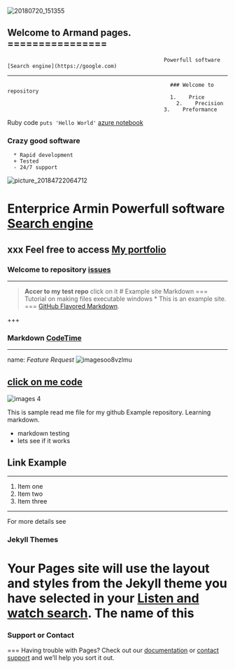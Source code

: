 ![20180720_151355](https://user-images.githubusercontent.com/40921746/43052870-5e00882c-8df7-11e8-8802-21e1ba07e130.jpg)
## Welcome to Armand pages.                    ================
                                                      Powerfull software [Search engine](https://google.com)
------------------
                                                        ### Welcome to repository
                                                        1.    Price
                                                          2.    Precision
                                                      3.    Preformance

Ruby code `puts 'Hello World'`
      [azure notebook](http://www.NotebookS.Azure.Com)
### Crazy good software
      * Rapid development
      + Tested
      - 24/7 support
![picture_20184722064712](https://user-images.githubusercontent.com/40921746/43234798-43136672-904c-11e8-87a8-4c2350e49ea7.jpg)

   Enterprice Armin                  Powerfull software [Search engine](https://google.com)
================
xxx                                          Feel free to access [My portfolio](http://armin2pa.github.io/test-repo/)
------------------
### Welcome to repository                               [issues](https://github.com/armin2pa/Armand/tree/master/.github/ISSUE_TEMPLATE)

___ 
> **Accer to my test repo** click on it                    # Example site Markdown
===
   Tutorial on making files executable windows                    *    This is an example site.
===
                                        [GitHub Flavored Markdown](https://guides.github.com/features/mastering-markdown/).

+++
### Markdown                         [CodeTime](http://www.codetime.io)
---
name: *Feature Request*
![imagesoo8vzlmu](https://user-images.githubusercontent.com/40921746/43240709-aeae7d72-904c-11e8-9545-5669af745576.jpg)

   [ click on me code ](https://github.com/armin2pa/armin/blob/master/awscode)
---
![images 4](https://user-images.githubusercontent.com/40921746/43240588-227473ca-904c-11e8-8f99-d8277d8e8bb1.png)


This is sample read me file for my github Example repository. Learning markdown.

*    markdown testing
*    lets see if it works

## Link Example


---
1. Item one
2. Item two
3. Item three

---
   For more details see   

### Jekyll Themes
Your Pages site will use the layout and styles from the Jekyll theme you have selected in your [Listen and watch search](https://youtube.com). The name of this 
===
### Support or Contact
===
Having trouble with Pages? Check out our [documentation](https://help.github.com/categories/github-pages-basics/) or [contact support](https://github.com/contact) 
and we’ll help you sort it out.
